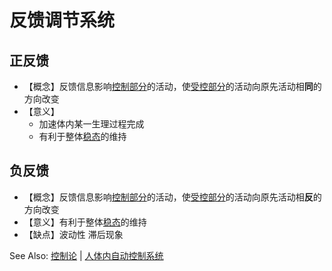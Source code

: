 # 反馈调节系统

## 正反馈

- 【概念】反馈信息影响[控制部分](控制部分.md)的活动，使[受控部分](受控部分.md)的活动向原先活动相**同**的方向改变
- 【意义】
    - 加速体内某一生理过程完成
    - 有利于整体[稳态](稳态.md)的维持

## 负反馈

- 【概念】反馈信息影响[控制部分](控制部分.md)的活动，使[受控部分](受控部分.md)的活动向原先活动相**反**的方向改变
- 【意义】有利于整体[稳态](稳态.md)的维持
- 【缺点】波动性 滞后现象

See Also: [控制论](控制论.md) | [人体内自动控制系统](人体内自动控制系统.md)
